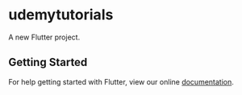 # udemytutorials

A new Flutter project.

## Getting Started

For help getting started with Flutter, view our online
[documentation](https://flutter.io/).
